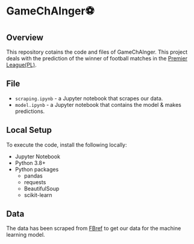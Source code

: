 # GameChAInger⚽

## Overview

This repository cotains the code and files of GameChAInger. This project deals with the prediction of  the winner of football matches in the [Premier League(PL)](https://www.premierleague.com/).  

## File

* `scraping.ipynb` - a Jupyter notebook that scrapes our data.
* `model.ipynb` - a Jupyter notebook that contains the model & makes predictions. 

## Local Setup

To execute the code, install the following locally:

* Jupyter Notebook
* Python 3.8+
* Python packages
    * pandas
    * requests
    * BeautifulSoup
    * scikit-learn
## Data

The data has been scraped from [FBref](https://fbref.com/en/) to get our data for the machine learning model.
